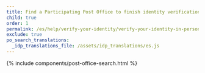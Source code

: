 ```yaml
---
title: Find a Participating Post Office to finish identity verification
child: true
order: 1
permalink: /es/help/verify-your-identity/verify-your-identity-in-person/find-a-participating-post-office/
exclude: true
po_search_translations:
  _idp_translations_file: /assets/idp_translations/es.js
---
```


{% include components/post-office-search.html %}
